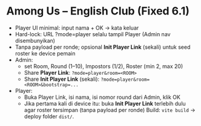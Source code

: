 # Among Us – English Club (Fixed 6.1)
- Player UI minimal: input nama + OK -> kata keluar
- Hard-lock: URL ?mode=player selalu tampil Player (Admin nav disembunyikan)
- Tanpa payload per ronde; opsional **Init Player Link** (sekali) untuk seed roster ke device pemain
- Admin:
  - set Room, Round (1–10), Impostors (1/2), Roster (min 2, max 20)
  - Share **Player Link**: `?mode=player&room=<ROOM>`
  - Share **Init Player Link** (sekali): `?mode=player&room=<ROOM>&bootstrap=...`
- Player:
  - Buka Player Link, isi nama, isi nomor round dari Admin, klik OK
  - Jika pertama kali di device itu: buka **Init Player Link** terlebih dulu agar roster tersimpan (tanpa payload per ronde)
Build: `vite build` → deploy folder `dist/`.
